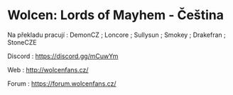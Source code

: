 # Wolcen: Lords of Mayhem - Čeština

Na překladu pracují : DemonCZ ; Loncore ; Sullysun ; Smokey ; Drakefran ; StoneCZE

Discord : https://discord.gg/mCuwYm

Web : http://wolcenfans.cz/

Forum : https://forum.wolcenfans.cz/
